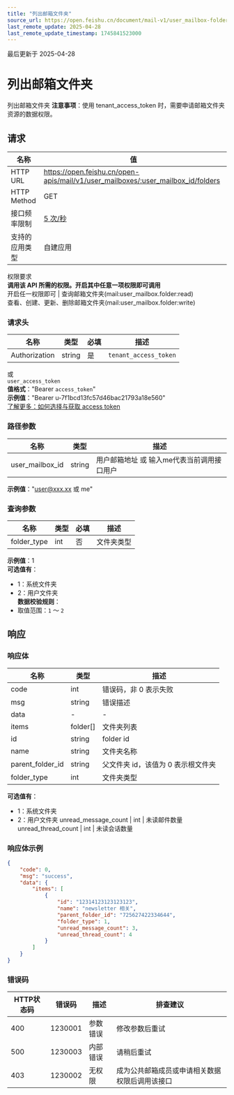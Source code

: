 ```yaml
---
title: "列出邮箱文件夹"
source_url: https://open.feishu.cn/document/mail-v1/user_mailbox-folder/list
last_remote_update: 2025-04-28
last_remote_update_timestamp: 1745841523000
---
```

最后更新于 2025-04-28

# 列出邮箱文件夹

列出邮箱文件夹
**注意事项**：使用 tenant_access_token 时，需要申请邮箱文件夹资源的数据权限。

## 请求
名称 | 值
---|---
HTTP URL | https://open.feishu.cn/open-apis/mail/v1/user_mailboxes/:user_mailbox_id/folders
HTTP Method | GET
接口频率限制 | [5 次/秒](https://open.feishu.cn/document/ukTMukTMukTM/uUzN04SN3QjL1cDN)
支持的应用类型 | 自建应用
权限要求  
            **调用该 API 所需的权限。开启其中任意一项权限即可调用**  
            开启任一权限即可 | 查询邮箱文件夹(mail:user_mailbox.folder:read)  
            查看、创建、更新、删除邮箱文件夹(mail:user_mailbox.folder:write)

### 请求头

名称 | 类型 | 必填 | 描述
--- | --- | --- | ---
Authorization | string | 是 | `tenant_access_token`  
或  
`user_access_token`  
**值格式**："Bearer `access_token`"  
**示例值**："Bearer u-7f1bcd13fc57d46bac21793a18e560"  
[了解更多：如何选择与获取 access token](https://open.feishu.cn/document/uAjLw4CM/ugTN1YjL4UTN24CO1UjN/trouble-shooting/how-to-choose-which-type-of-token-to-use)

### 路径参数

名称 | 类型 | 描述
--- | --- | ---
user_mailbox_id | string | 用户邮箱地址 或 输入me代表当前调用接口用户  
**示例值**："user@xxx.xx 或 me"

### 查询参数

名称 | 类型 | 必填 | 描述
--- | --- | --- | ---
folder_type | int | 否 | 文件夹类型  
**示例值**：1  
**可选值有**：  
- 1：系统文件夹  
- 2：用户文件夹  
**数据校验规则**：  
- 取值范围：`1` ～ `2`

## 响应

### 响应体

名称 | 类型 | 描述
--- | --- | ---
code | int | 错误码，非 0 表示失败
msg | string | 错误描述
data | \- | \-
items | folder\[\] | 文件夹列表
id | string | folder id
name | string | 文件夹名称
parent_folder_id | string | 父文件夹 id，该值为 0 表示根文件夹
folder_type | int | 文件夹类型  
**可选值有**：  
- 1：系统文件夹  
- 2：用户文件夹
unread_message_count | int | 未读邮件数量
unread_thread_count | int | 未读会话数量

### 响应体示例
```json
{
    "code": 0,
    "msg": "success",
    "data": {
        "items": [
            {
                "id": "12314123123123123",
                "name": "newsletter 相关",
                "parent_folder_id": "725627422334644",
                "folder_type": 1,
                "unread_message_count": 3,
                "unread_thread_count": 4
            }
        ]
    }
}
```

### 错误码

HTTP状态码 | 错误码 | 描述 | 排查建议
--- | --- | --- | ---
400 | 1230001 | 参数错误 | 修改参数后重试
500 | 1230003 | 内部错误 | 请稍后重试
403 | 1230002 | 无权限 | 成为公共邮箱成员或申请相关数据权限后调用该接口
